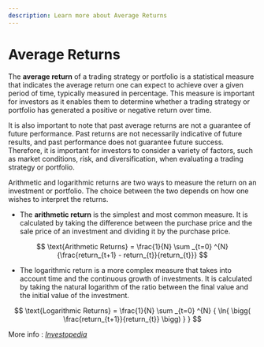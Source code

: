 ```yaml
---
description: Learn more about Average Returns
---
```


# Average Returns

The **average return** of a trading strategy or portfolio is a statistical measure that indicates the average return one can expect to achieve over a given period of time, typically measured in percentage. This measure is important for investors as it enables them to determine whether a trading strategy or portfolio has generated a positive or negative return over time.

It is also important to note that past average returns are not a guarantee of future performance. Past returns are not necessarily indicative of future results, and past performance does not guarantee future success. Therefore, it is important for investors to consider a variety of factors, such as market conditions, risk, and diversification, when evaluating a trading strategy or portfolio.

Arithmetic and logarithmic returns are two ways to measure the return on an investment or portfolio. The choice between the two depends on how one wishes to interpret the returns.

* The **arithmetic return** is the simplest and most common measure. It is calculated by taking the difference between the purchase price and the sale price of an investment and dividing it by the purchase price.

$$
\text{Arithmetic Returns} = \frac{1}{N} \sum _{t=0} ^{N} {\frac{return_{t+1} - return_{t}}{return_{t}}}
$$

* The logarithmic return is a more complex measure that takes into account time and the continuous growth of investments. It is calculated by taking the natural logarithm of the ratio between the final value and the initial value of the investment.

$$
\text{Logarithmic Returns} = \frac{1}{N} \sum _{t=0} ^{N} { \ln{ \bigg( \frac{return_{t+1}}{return_{t}} \bigg) } }
$$

More info : [_Investopedia_](https://www.investopedia.com/terms/h/historical-returns.asp)
